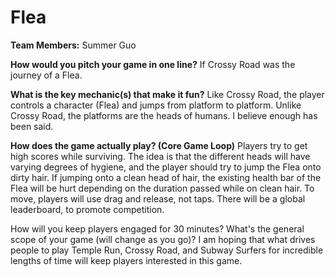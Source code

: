 # Flea

**Team Members:** Summer Guo

**How would you pitch your game in one line?**
If Crossy Road was the journey of a Flea.

**What is the key mechanic(s) that make it fun?**
Like Crossy Road, the player controls a character (Flea) and jumps from platform to platform. Unlike Crossy Road, the platforms are the heads of humans. I believe enough has been said.

**How does the game actually play? (Core Game Loop)**
Players try to get high scores while surviving. The idea is that the different heads will have varying degrees of hygiene, and the player should try to jump the Flea onto dirty hair. If jumping onto a clean head of hair, the existing health bar of the Flea will be hurt depending on the duration passed while on clean hair. To move, players will use drag and release, not taps. There will be a global leaderboard, to promote competition.

How will you keep players engaged for 30 minutes? What's the general scope of your game (will change as you go)?
I am hoping that what drives people to play Temple Run, Crossy Road, and Subway Surfers for incredible lengths of time will keep players interested in this game.
